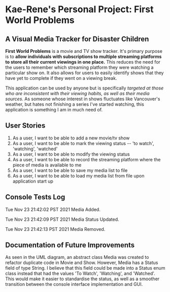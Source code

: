 # Kae-Rene's Personal Project: First World Problems
## A Visual Media Tracker for Disaster Children

**First World Problems** is a movie and TV show tracker. It's primary purpose is to **allow individuals with 
subscriptions to multiple streaming platforms to store all their current viewings in one place.** This reduces
the need for the users to remember which streaming platform they were watching a particular show on. It also allows for 
users to easily identify shows that they have yet to complete if they went on a viewing break.

This application can be used by anyone but is specifically *targeted at those who are inconsistent with their viewing 
habits, as well as their media sources*. As someone whose interest in shows fluctuates like Vancouver's weather, but 
hates not finishing a series I've started watching, this application is something I am in much need of. 

## User Stories
1. As a user, I want to be able to add a new movie/tv show
2. As a user, I want to be able to mark the viewing status -- 'to watch', 'watching', 'watched'
3. As a user, I want to be able to modify the viewing status
4. As a user, I want to be able to record the streaming platform where the piece of media is available to me
5. As a user, I want to be able to save my media list to file
6. As a user, I want to be able to load my media list from file upon application start up

## Console Tests Log

Tue Nov 23 21:42:02 PST 2021
Media Added.

Tue Nov 23 21:42:09 PST 2021
Media Status Updated.

Tue Nov 23 21:42:13 PST 2021
Media Removed.

## Documentation of Future Improvements
As seen in the UML diagram, an abstract class Media was created to refactor duplicate code in Movie and Show. However, 
Media has a Status field of type String. I believe that this field could be made into a Status enum class instead that 
had the values 'To Watch', 'Watching', and 'Watched'. This would  make it easier to standardise the status, as well as a 
smoother transition between the console interface implementation and GUI. 